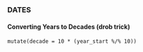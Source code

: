 ### DATES


#### Converting Years to Decades (drob trick)

```{r}
mutate(decade = 10 * (year_start %/% 10))
```